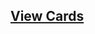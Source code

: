 ## [View Cards](<https://sims-s.github.io/mtg-card-gen/CardNamesRound1/Flying Zombie/Flying Zombie.html>)